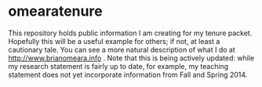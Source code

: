 omearatenure
============

This repository holds public information I am creating for my tenure packet. Hopefully this will be a useful example for others; if not, at least a cautionary tale. You can see a more natural description of what I do at http://www.brianomeara.info . Note that this is being actively updated: while my research statement is fairly up to date, for example, my teaching statement does not yet incorporate information from Fall and Spring 2014.
